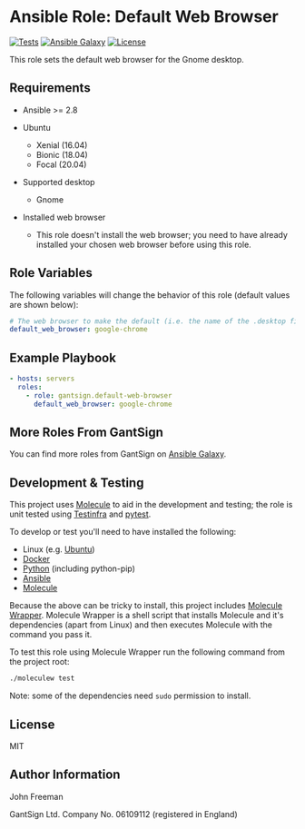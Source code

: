 Ansible Role: Default Web Browser
=================================

[![Tests](https://github.com/gantsign/ansible-role-default-web-browser/workflows/Tests/badge.svg)](https://github.com/gantsign/ansible-role-default-web-browser/actions?query=workflow%3ATests)
[![Ansible Galaxy](https://img.shields.io/badge/ansible--galaxy-gantsign.default--web--browser-blue.svg)](https://galaxy.ansible.com/gantsign/default-web-browser)
[![License](https://img.shields.io/badge/license-MIT-blue.svg)](https://raw.githubusercontent.com/gantsign/ansible-role-default-web-browser/master/LICENSE)

This role sets the default web browser for the Gnome desktop.

Requirements
------------

* Ansible >= 2.8

* Ubuntu

    * Xenial (16.04)
    * Bionic (18.04)
    * Focal (20.04)

* Supported desktop

    * Gnome

* Installed web browser

    * This role doesn't install the web browser; you need to have already
      installed your chosen web browser before using this role.

Role Variables
--------------

The following variables will change the behavior of this role (default values
are shown below):

```yaml
# The web browser to make the default (i.e. the name of the .desktop file without the extension)
default_web_browser: google-chrome
```

Example Playbook
----------------

```yaml
- hosts: servers
  roles:
    - role: gantsign.default-web-browser
      default_web_browser: google-chrome
```

More Roles From GantSign
------------------------

You can find more roles from GantSign on
[Ansible Galaxy](https://galaxy.ansible.com/gantsign).

Development & Testing
---------------------

This project uses [Molecule](http://molecule.readthedocs.io/) to aid in the
development and testing; the role is unit tested using
[Testinfra](http://testinfra.readthedocs.io/) and
[pytest](http://docs.pytest.org/).

To develop or test you'll need to have installed the following:

* Linux (e.g. [Ubuntu](http://www.ubuntu.com/))
* [Docker](https://www.docker.com/)
* [Python](https://www.python.org/) (including python-pip)
* [Ansible](https://www.ansible.com/)
* [Molecule](http://molecule.readthedocs.io/)

Because the above can be tricky to install, this project includes
[Molecule Wrapper](https://github.com/gantsign/molecule-wrapper). Molecule
Wrapper is a shell script that installs Molecule and it's dependencies (apart
from Linux) and then executes Molecule with the command you pass it.

To test this role using Molecule Wrapper run the following command from the
project root:

```bash
./moleculew test
```

Note: some of the dependencies need `sudo` permission to install.

License
-------

MIT

Author Information
------------------

John Freeman

GantSign Ltd.
Company No. 06109112 (registered in England)
